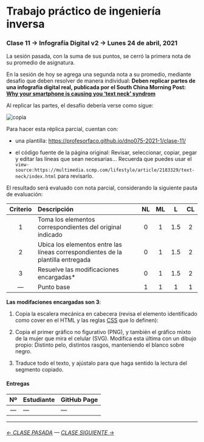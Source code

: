 # Trabajo práctico de ingeniería inversa

### Clase 11 → Infografía Digital v2 → Lunes 24 de abril, 2021

La sesión pasada, con la suma de sus puntos, se cerró la primera nota de su promedio de asignatura. 

En la sesión de hoy se agrega una segunda nota a su promedio, mediante desafío que deben resolver de manera individual: **Deben replicar partes de una infografía digital real, publicada por el South China Morning Post: [Why your smartphone is causing you ‘text neck’ syndrom](https://multimedia.scmp.com/lifestyle/article/2183329/text-neck/index.html)**

Al replicar las partes, el desafío debería verse como sigue: 

![copia](https://raw.githubusercontent.com/profesorfaco/dno075-2021-1/main/clase-11/copia.png)

Para hacer esta réplica parcial, cuentan con:

- una plantilla: https://profesorfaco.github.io/dno075-2021-1/clase-11/

- el código fuente de la página original: Revisar, seleccionar, copiar, pegar y editar las líneas que sean necesarias… Recuerda que puedes usar el `view-source:https://multimedia.scmp.com/lifestyle/article/2183329/text-neck/index.html` para revisarlo.

El resultado será evaluado con nota parcial, considerando la siguiente pauta de evaluación:

| Criterio | Descripción           | NL | ML | L | CL |
|:--------:|:----------------------|:-----:|:-----:|:-----:|:-----:|
| 1        | Toma los elementos correspondientes del original indicado | 0 | 1 | 1.5 | 2 |
| 2        | Ubica los elementos  entre las líneas correspondientes de la plantilla entregada  | 0 | 1 | 1.5 | 2 |
| 3        | Resuelve las modificaciones encargadas*  | 0 | 1 | 1.5 | 2 |
| —        | Punto base            | 1  | 1 | 1 | 1   |

**Las modifaciones encargadas son 3**:

1) Copia la escalera mecánica en cabecera (revisa el elemento identificado como cover en el HTML y las reglas [CSS](https://multimedia.scmp.com/lifestyle/article/2183329/text-neck/css/graphics.css) que lo definen):

2) Copia el primer gráfico no figurativo (PNG), y también el gráfico mixto de la mujer que mira el celular (SVG). Modifica esta última con un dibujo propio: Distinto pelo, distintos rasgos, manteniendo el blanco sobre negro. 

3) Traduce todo el texto, y ajústalo para que haga sentido la lectura del segmento copiado.


#### Entregas

| Nº   | Estudiante | GitHub Page |
|:----:|:-----------|:------------|
| —    | —          | —           |


- - - - - - - - - - - - -

###### [← CLASE PASADA](https://github.com/profesorfaco/dno075-2021/tree/main/clase-10) — [CLASE SIGUIENTE →](https://github.com/profesorfaco/dno075-2021/tree/main/clase-12) 
